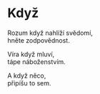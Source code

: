 Když
====

Rozum když nahlíží svědomí,  
hněte zodpovědnost.

Víra když mluví,  
tápe náboženstvím.

A když něco,  
připíšu to sem.


